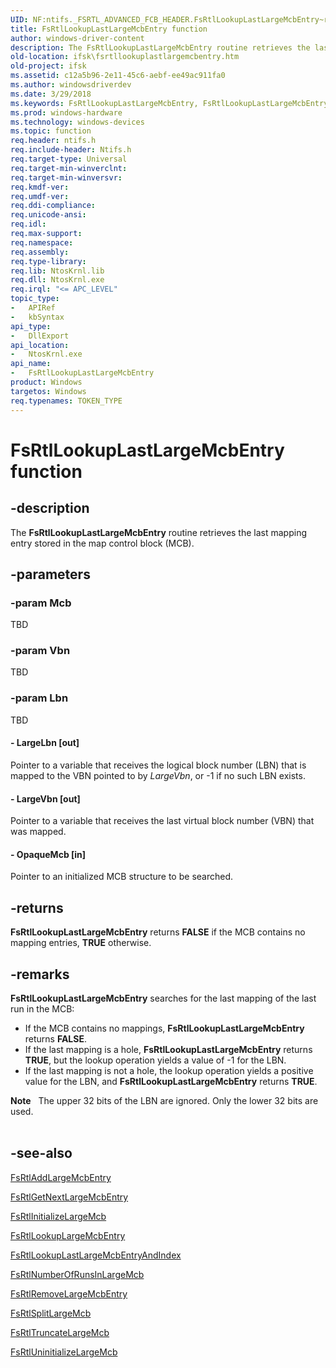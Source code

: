 ```yaml
---
UID: NF:ntifs._FSRTL_ADVANCED_FCB_HEADER.FsRtlLookupLastLargeMcbEntry~r2
title: FsRtlLookupLastLargeMcbEntry function
author: windows-driver-content
description: The FsRtlLookupLastLargeMcbEntry routine retrieves the last mapping entry stored in the map control block (MCB).
old-location: ifsk\fsrtllookuplastlargemcbentry.htm
old-project: ifsk
ms.assetid: c12a5b96-2e11-45c6-aebf-ee49ac911fa0
ms.author: windowsdriverdev
ms.date: 3/29/2018
ms.keywords: FsRtlLookupLastLargeMcbEntry, FsRtlLookupLastLargeMcbEntry routine [Installable File System Drivers], fsrtlref_71f4bede-0097-4707-a30e-d09c540f507f.xml, ifsk.fsrtllookuplastlargemcbentry, ntifs/FsRtlLookupLastLargeMcbEntry
ms.prod: windows-hardware
ms.technology: windows-devices
ms.topic: function
req.header: ntifs.h
req.include-header: Ntifs.h
req.target-type: Universal
req.target-min-winverclnt: 
req.target-min-winversvr: 
req.kmdf-ver: 
req.umdf-ver: 
req.ddi-compliance: 
req.unicode-ansi: 
req.idl: 
req.max-support: 
req.namespace: 
req.assembly: 
req.type-library: 
req.lib: NtosKrnl.lib
req.dll: NtosKrnl.exe
req.irql: "<= APC_LEVEL"
topic_type:
-	APIRef
-	kbSyntax
api_type:
-	DllExport
api_location:
-	NtosKrnl.exe
api_name:
-	FsRtlLookupLastLargeMcbEntry
product: Windows
targetos: Windows
req.typenames: TOKEN_TYPE
---
```


# FsRtlLookupLastLargeMcbEntry function


## -description


The <b>FsRtlLookupLastLargeMcbEntry</b> routine retrieves the last mapping entry stored in the map control block (MCB).


## -parameters




### -param Mcb

TBD


### -param Vbn

TBD


### -param Lbn

TBD




#### - LargeLbn [out]

Pointer to a variable that receives the logical block number (LBN) that is mapped to the VBN pointed to by <i>LargeVbn</i>, or -1 if no such LBN exists. 


#### - LargeVbn [out]

Pointer to a variable that receives the last virtual block number (VBN) that was mapped.


#### - OpaqueMcb [in]

Pointer to an initialized MCB structure to be searched. 


## -returns



<b>FsRtlLookupLastLargeMcbEntry</b> returns <b>FALSE</b> if the MCB contains no mapping entries, <b>TRUE</b> otherwise.




## -remarks



<b>FsRtlLookupLastLargeMcbEntry</b> searches for the last mapping of the last run in the MCB: 

<ul>
<li>
If the MCB contains no mappings, <b>FsRtlLookupLastLargeMcbEntry</b> returns <b>FALSE</b>.

</li>
<li>
If the last mapping is a hole, <b>FsRtlLookupLastLargeMcbEntry</b> returns <b>TRUE</b>, but the lookup operation yields a value of -1 for the LBN.

</li>
<li>
If the last mapping is not a hole, the lookup operation yields a positive value for the LBN, and <b>FsRtlLookupLastLargeMcbEntry</b> returns <b>TRUE</b>. 

</li>
</ul>
<div class="alert"><b>Note</b>    The upper 32 bits of the LBN are ignored. Only the lower 32 bits are used. </div>
<div> </div>



## -see-also




<a href="https://msdn.microsoft.com/library/windows/hardware/ff545587">FsRtlAddLargeMcbEntry</a>



<a href="https://msdn.microsoft.com/library/windows/hardware/ff546040">FsRtlGetNextLargeMcbEntry</a>



<a href="https://msdn.microsoft.com/library/windows/hardware/ff546132">FsRtlInitializeLargeMcb</a>



<a href="https://msdn.microsoft.com/library/windows/hardware/ff546902">FsRtlLookupLargeMcbEntry</a>



<a href="https://msdn.microsoft.com/library/windows/hardware/ff546918">FsRtlLookupLastLargeMcbEntryAndIndex</a>



<a href="https://msdn.microsoft.com/library/windows/hardware/ff547078">FsRtlNumberOfRunsInLargeMcb</a>



<a href="https://msdn.microsoft.com/library/windows/hardware/ff547215">FsRtlRemoveLargeMcbEntry</a>



<a href="https://msdn.microsoft.com/library/windows/hardware/ff547269">FsRtlSplitLargeMcb</a>



<a href="https://msdn.microsoft.com/library/windows/hardware/ff547303">FsRtlTruncateLargeMcb</a>



<a href="https://msdn.microsoft.com/library/windows/hardware/ff547318">FsRtlUninitializeLargeMcb</a>
 

 


